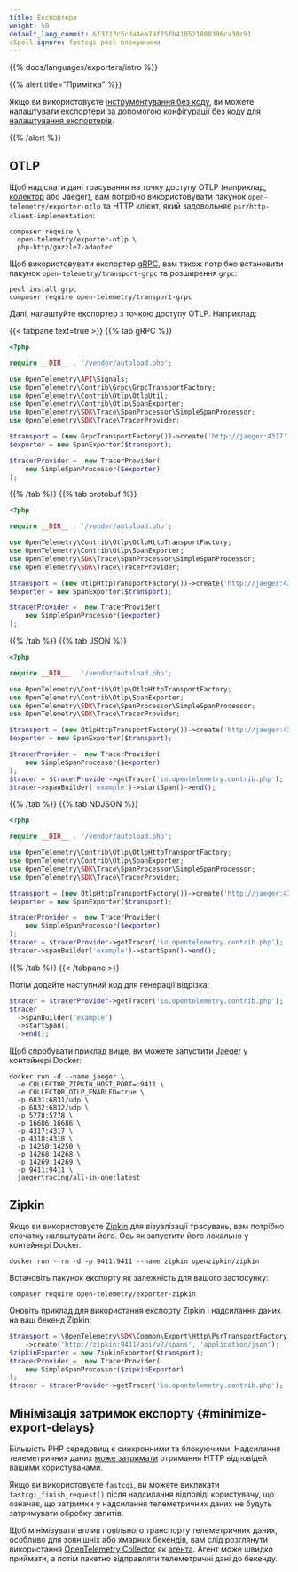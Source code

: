 ```yaml
---
title: Експортери
weight: 50
default_lang_commit: 6f3712c5cda4ea79f75fb410521880396ca30c91
cSpell:ignore: fastcgi pecl блокуючими
---
```


{{% docs/languages/exporters/intro %}}

{{% alert title="Примітка" %}}

Якщо ви використовуєте [інструментування без коду](/docs/zero-code/php/), ви можете налаштувати
експортери за допомогою [конфігурації без коду для налаштування експортерів](/docs/zero-code/php#configuration).

{{% /alert %}}

## OTLP

Щоб надіслати дані трасування на точку доступу OTLP (наприклад, [колектор](/docs/collector) або Jaeger), вам потрібно використовувати пакунок `open-telemetry/exporter-otlp` та HTTP клієнт, який задовольняє `psr/http-client-implementation`:

```shell
composer require \
  open-telemetry/exporter-otlp \
  php-http/guzzle7-adapter
```

Щоб використовувати експортер [gRPC](https://grpc.io/), вам також потрібно встановити пакунок `open-telemetry/transport-grpc` та розширення `grpc`:

```shell
pecl install grpc
composer require open-telemetry/transport-grpc
```

Далі, налаштуйте експортер з точкою доступу OTLP. Наприклад:

{{< tabpane text=true >}} {{% tab gRPC %}}

```php
<?php

require __DIR__ . '/vendor/autoload.php';

use OpenTelemetry\API\Signals;
use OpenTelemetry\Contrib\Grpc\GrpcTransportFactory;
use OpenTelemetry\Contrib\Otlp\OtlpUtil;
use OpenTelemetry\Contrib\Otlp\SpanExporter;
use OpenTelemetry\SDK\Trace\SpanProcessor\SimpleSpanProcessor;
use OpenTelemetry\SDK\Trace\TracerProvider;

$transport = (new GrpcTransportFactory())->create('http://jaeger:4317' . OtlpUtil::method(Signals::TRACE));
$exporter = new SpanExporter($transport);

$tracerProvider =  new TracerProvider(
    new SimpleSpanProcessor($exporter)
);
```

{{% /tab %}} {{% tab protobuf %}}

```php
<?php

require __DIR__ . '/vendor/autoload.php';

use OpenTelemetry\Contrib\Otlp\OtlpHttpTransportFactory;
use OpenTelemetry\Contrib\Otlp\SpanExporter;
use OpenTelemetry\SDK\Trace\SpanProcessor\SimpleSpanProcessor;
use OpenTelemetry\SDK\Trace\TracerProvider;

$transport = (new OtlpHttpTransportFactory())->create('http://jaeger:4318/v1/traces', 'application/x-protobuf');
$exporter = new SpanExporter($transport);

$tracerProvider =  new TracerProvider(
    new SimpleSpanProcessor($exporter)
);
```

{{% /tab %}} {{% tab JSON %}}

```php
<?php

require __DIR__ . '/vendor/autoload.php';

use OpenTelemetry\Contrib\Otlp\OtlpHttpTransportFactory;
use OpenTelemetry\Contrib\Otlp\SpanExporter;
use OpenTelemetry\SDK\Trace\SpanProcessor\SimpleSpanProcessor;
use OpenTelemetry\SDK\Trace\TracerProvider;

$transport = (new OtlpHttpTransportFactory())->create('http://jaeger:4318/v1/traces', 'application/json');
$exporter = new SpanExporter($transport);

$tracerProvider =  new TracerProvider(
    new SimpleSpanProcessor($exporter)
);
$tracer = $tracerProvider->getTracer('io.opentelemetry.contrib.php');
$tracer->spanBuilder('example')->startSpan()->end();
```

{{% /tab %}} {{% tab NDJSON %}}

```php
<?php

require __DIR__ . '/vendor/autoload.php';

use OpenTelemetry\Contrib\Otlp\OtlpHttpTransportFactory;
use OpenTelemetry\Contrib\Otlp\SpanExporter;
use OpenTelemetry\SDK\Trace\SpanProcessor\SimpleSpanProcessor;
use OpenTelemetry\SDK\Trace\TracerProvider;

$transport = (new OtlpHttpTransportFactory())->create('http://jaeger:4318/v1/traces', 'application/x-ndjson');
$exporter = new SpanExporter($transport);

$tracerProvider =  new TracerProvider(
    new SimpleSpanProcessor($exporter)
);
$tracer = $tracerProvider->getTracer('io.opentelemetry.contrib.php');
$tracer->spanBuilder('example')->startSpan()->end();
```

{{% /tab %}} {{< /tabpane >}}

Потім додайте наступний код для генерації відрізка:

```php
$tracer = $tracerProvider->getTracer('io.opentelemetry.contrib.php');
$tracer
  ->spanBuilder('example')
  ->startSpan()
  ->end();
```

Щоб спробувати приклад вище, ви можете запустити [Jaeger](https://www.jaegertracing.io/) у контейнері Docker:

```shell
docker run -d --name jaeger \
  -e COLLECTOR_ZIPKIN_HOST_PORT=:9411 \
  -e COLLECTOR_OTLP_ENABLED=true \
  -p 6831:6831/udp \
  -p 6832:6832/udp \
  -p 5778:5778 \
  -p 16686:16686 \
  -p 4317:4317 \
  -p 4318:4318 \
  -p 14250:14250 \
  -p 14268:14268 \
  -p 14269:14269 \
  -p 9411:9411 \
  jaegertracing/all-in-one:latest
```

## Zipkin

Якщо ви використовуєте [Zipkin](https://zipkin.io/) для візуалізації трасувань, вам потрібно спочатку налаштувати його. Ось як запустити його локально у контейнері Docker.

```shell
docker run --rm -d -p 9411:9411 --name zipkin openzipkin/zipkin
```

Встановіть пакунок експорту як залежність для вашого застосунку:

```shell
composer require open-telemetry/exporter-zipkin
```

Оновіть приклад для використання експорту Zipkin і надсилання даних на ваш бекенд Zipkin:

```php
$transport = \OpenTelemetry\SDK\Common\Export\Http\PsrTransportFactory::discover()
    ->create('http://zipkin:9411/api/v2/spans', 'application/json');
$zipkinExporter = new ZipkinExporter($transport);
$tracerProvider =  new TracerProvider(
    new SimpleSpanProcessor($zipkinExporter)
);
$tracer = $tracerProvider->getTracer('io.opentelemetry.contrib.php');
```

## Мінімізація затримок експорту {#minimize-export-delays}

Більшість PHP середовищ є синхронними та блокуючими. Надсилання телеметричних даних [може затримати](/docs/specs/otel/performance/#shutdown-and-explicit-flushing-could-block) отримання HTTP відповідей вашими користувачами.

Якщо ви використовуєте `fastcgi`, ви можете викликати `fastcgi_finish_request()` після надсилання відповіді користувачу, що означає, що затримки у надсилання телеметричних даних не будуть затримувати обробку запитів.

Щоб мінімізувати вплив повільного транспорту телеметричних даних, особливо для зовнішніх або хмарних бекендів, вам слід розглянути використання [OpenTelemetry Collector](/docs/collector/) як [агента](/docs/collector/deployment/agent/). Агент може швидко приймати, а потім пакетно відправляти телеметричні дані до бекенду.
